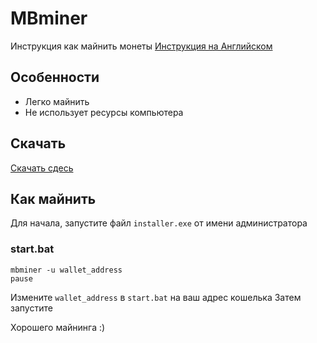 # MBminer
Инструкция как майнить монеты
[Инструкция на Английском](https://github.com/marebank/MBMiner/blob/main/README.md)

## Особенности

- Легко майнить
- Не использует ресурсы компьютера

## Скачать
[Скачать сдесь](https://github.com/marebank/MBMiner/releases/latest)

## Как майнить
Для начала, запустите файл `installer.exe` от имени администратора

### start.bat
```
mbminer -u wallet_address
pause
```

Измените `wallet_address` в `start.bat` на ваш адрес кошелька
Затем запустите

Хорошего майнинга :)